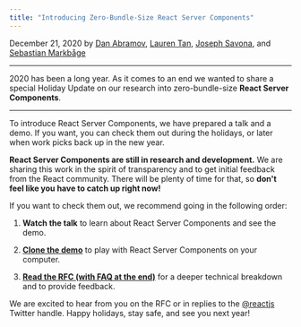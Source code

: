 ```yaml
---
title: "Introducing Zero-Bundle-Size React Server Components"
---
```


December 21, 2020 by [Dan Abramov](https://twitter.com/dan_abramov), [Lauren Tan](https://twitter.com/potetotes), [Joseph Savona](https://twitter.com/en_JS), and [Sebastian Markbåge](https://twitter.com/sebmarkbage)

---

<Intro>

2020 has been a long year. As it comes to an end we wanted to share a special Holiday Update on our research into zero-bundle-size **React Server Components**.

</Intro>

---

To introduce React Server Components, we have prepared a talk and a demo. If you want, you can check them out during the holidays, or later when work picks back up in the new year.

<YouTubeIframe src="https://www.youtube.com/embed/TQQPAU21ZUw" />

**React Server Components are still in research and development.** We are sharing this work in the spirit of transparency and to get initial feedback from the React community. There will be plenty of time for that, so **don't feel like you have to catch up right now!**

If you want to check them out, we recommend going in the following order:

1. **Watch the talk** to learn about React Server Components and see the demo.

2. **[Clone the demo](http://github.com/reactjs/server-components-demo)** to play with React Server Components on your computer.

3. **[Read the RFC (with FAQ at the end)](https://github.com/reactjs/rfcs/pull/188)** for a deeper technical breakdown and to provide feedback.

We are excited to hear from you on the RFC or in replies to the [@reactjs](https://twitter.com/reactjs) Twitter handle. Happy holidays, stay safe, and see you next year!
